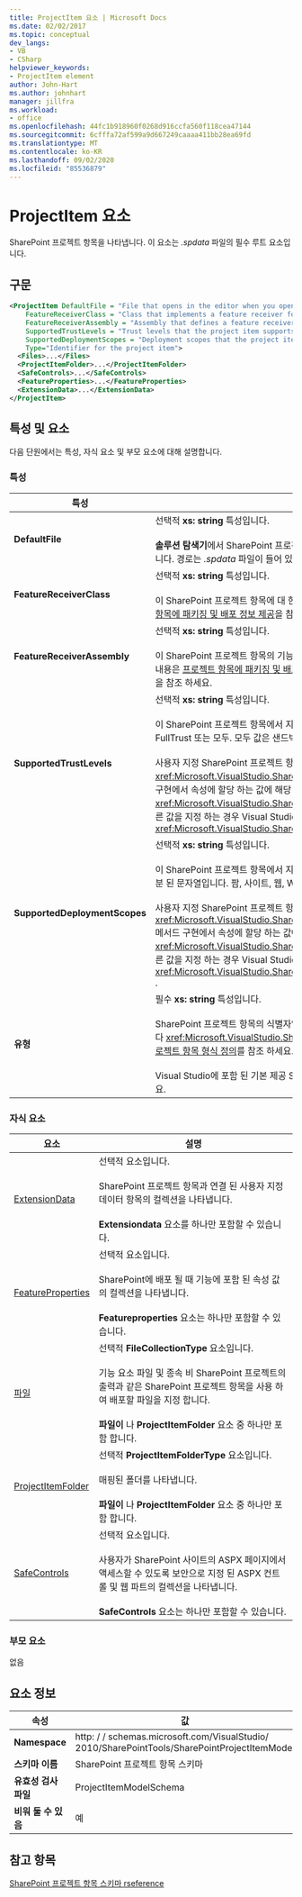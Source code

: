 ```yaml
---
title: ProjectItem 요소 | Microsoft Docs
ms.date: 02/02/2017
ms.topic: conceptual
dev_langs:
- VB
- CSharp
helpviewer_keywords:
- ProjectItem element
author: John-Hart
ms.author: johnhart
manager: jillfra
ms.workload:
- office
ms.openlocfilehash: 44fc1b918960f0268d916ccfa560f118cea47144
ms.sourcegitcommit: 6cfffa72af599a9d667249caaaa411bb28ea69fd
ms.translationtype: MT
ms.contentlocale: ko-KR
ms.lasthandoff: 09/02/2020
ms.locfileid: "85536879"
---
```

# <a name="projectitem-element"></a>ProjectItem 요소
  SharePoint 프로젝트 항목을 나타냅니다. 이 요소는 *.spdata* 파일의 필수 루트 요소입니다.

## <a name="syntax"></a>구문

```xml
<ProjectItem DefaultFile = "File that opens in the editor when you open the project item"
    FeatureReceiverClass = "Class that implements a feature receiver for the project item"
    FeatureReceiverAssembly = "Assembly that defines a feature receiver for the project item"
    SupportedTrustLevels = "Trust levels that the project item supports"
    SupportedDeploymentScopes = "Deployment scopes that the project item supports"
    Type="Identifier for the project item">
  <Files>...</Files>
  <ProjectItemFolder>...</ProjectItemFolder>
  <SafeControls>...</SafeControls>
  <FeatureProperties>...</FeatureProperties>
  <ExtensionData>...</ExtensionData>
</ProjectItem>
```

## <a name="attributes-and-elements"></a>특성 및 요소
 다음 단원에서는 특성, 자식 요소 및 부모 요소에 대해 설명합니다.

### <a name="attributes"></a>특성

|특성|설명|
|---------------|-----------------|
|**DefaultFile**|선택적 **xs: string** 특성입니다.<br /><br /> **솔루션 탐색기**에서 SharePoint 프로젝트 항목을 열 때 Visual Studio 편집기에서 열리는 파일의 상대 경로 (파일 이름 포함)입니다. 경로는 *.spdata* 파일이 들어 있는 폴더의 상대 경로입니다.|
|**FeatureReceiverClass**|선택적 **xs: string** 특성입니다.<br /><br /> 이 SharePoint 프로젝트 항목에 대 한 기능 수신기 클래스의 정규화 된 이름입니다. 기능 수신기에 대 한 자세한 내용은 [프로젝트 항목에 패키징 및 배포 정보 제공](../sharepoint/providing-packaging-and-deployment-information-in-project-items.md)을 참조 하세요.|
|**FeatureReceiverAssembly**|선택적 **xs: string** 특성입니다.<br /><br /> 이 SharePoint 프로젝트 항목의 기능 수신기를 정의 하는 어셈블리의 정규화 된 이름을 지정 합니다. 기능 수신기에 대 한 자세한 내용은 [프로젝트 항목에 패키징 및 배포 정보 제공](../sharepoint/providing-packaging-and-deployment-information-in-project-items.md)을 참조 하세요. 정규화 된 어셈블리 이름에 대 한 자세한 내용은 [어셈블리 이름](/dotnet/framework/app-domains/assembly-names)을 참조 하세요.|
|**SupportedTrustLevels**|선택적 **xs: string** 특성입니다.<br /><br /> 이 SharePoint 프로젝트 항목에서 지 원하는 신뢰 수준을 지정 합니다. 이 값은 다음 문자열 중 하나일 수 있습니다. Sandbox, FullTrust 또는 모두. 모두 값은 샌드박스가 적용 되 고 FullTrust를 모두 지정 합니다.<br /><br /> 사용자 지정 SharePoint 프로젝트 항목 형식에서이 특성의 값은 <xref:Microsoft.VisualStudio.SharePoint.ISharePointProjectItemTypeDefinition.SupportedTrustLevels%2A> 메서드 구현에서 속성에 할당 하는 값에 해당 합니다 <xref:Microsoft.VisualStudio.SharePoint.ISharePointProjectItemTypeProvider.InitializeType%2A> . 이 특성에 대해 다른 값을 지정 하는 경우 Visual Studio는 속성에서 지정 하는 것과 동일한 신뢰 수준을 지정 하도록 값을 덮어씁니다 <xref:Microsoft.VisualStudio.SharePoint.ISharePointProjectItemTypeDefinition.SupportedTrustLevels%2A> .|
|**SupportedDeploymentScopes**|선택적 **xs: string** 특성입니다.<br /><br /> 이 SharePoint 프로젝트 항목에서 지 원하는 배포 범위를 지정 합니다. 이 값은 다음 문자열 중 하나 이상으로 구성 된 쉼표로 구분 된 문자열입니다. 팜, 사이트, 웹, WebApplication 또는 패키지 예: `Web, Site`<br /><br /> 사용자 지정 SharePoint 프로젝트 항목 형식에서이 특성의 값은 <xref:Microsoft.VisualStudio.SharePoint.ISharePointProjectItemTypeDefinition.SupportedDeploymentScopes%2A> 메서드 구현에서 속성에 할당 하는 값에 해당 합니다 <xref:Microsoft.VisualStudio.SharePoint.ISharePointProjectItemTypeProvider.InitializeType%2A> . 이 특성에 대해 다른 값을 지정 하는 경우 Visual Studio는 속성에서 지정 하는 것과 동일한 신뢰 수준을 지정 하도록 값을 덮어씁니다 <xref:Microsoft.VisualStudio.SharePoint.ISharePointProjectItemTypeDefinition.SupportedDeploymentScopes%2A> .|
|**유형**|필수 **xs: string** 특성입니다.<br /><br /> SharePoint 프로젝트 항목의 식별자입니다. 사용자 지정 SharePoint 프로젝트 항목 형식에서 식별자는에 전달 하는 문자열입니다 <xref:Microsoft.VisualStudio.SharePoint.SharePointProjectItemTypeAttribute> . 자세한 내용은 [방법: SharePoint 프로젝트 항목 형식 정의](../sharepoint/how-to-define-a-sharepoint-project-item-type.md)를 참조 하세요.<br /><br /> Visual Studio에 포함 된 기본 제공 SharePoint 프로젝트 항목의 식별자 목록은 [SharePoint 프로젝트 항목 확장](../sharepoint/extending-sharepoint-project-items.md)을 참조 하세요.|

### <a name="child-elements"></a>자식 요소

|요소|설명|
|-------------|-----------------|
|[ExtensionData](../sharepoint/extensiondata-element.md)|선택적 요소입니다.<br /><br /> SharePoint 프로젝트 항목과 연결 된 사용자 지정 데이터 항목의 컬렉션을 나타냅니다.<br /><br /> **Extensiondata** 요소를 하나만 포함할 수 있습니다.|
|[FeatureProperties](../sharepoint/featureproperties-element.md)|선택적 요소입니다.<br /><br /> SharePoint에 배포 될 때 기능에 포함 된 속성 값의 컬렉션을 나타냅니다.<br /><br /> **Featureproperties** 요소는 하나만 포함할 수 있습니다.|
|[파일](../sharepoint/files-element.md)|선택적 **FileCollectionType** 요소입니다.<br /><br /> 기능 요소 파일 및 종속 비 SharePoint 프로젝트의 출력과 같은 SharePoint 프로젝트 항목을 사용 하 여 배포할 파일을 지정 합니다.<br /><br /> **파일이** 나 **ProjectItemFolder** 요소 중 하나만 포함 합니다.|
|[ProjectItemFolder](../sharepoint/projectitemfolder-element.md)|선택적 **ProjectItemFolderType** 요소입니다.<br /><br /> 매핑된 폴더를 나타냅니다.<br /><br /> **파일이** 나 **ProjectItemFolder** 요소 중 하나만 포함 합니다.|
|[SafeControls](../sharepoint/safecontrols-element.md)|선택적 요소입니다.<br /><br /> 사용자가 SharePoint 사이트의 ASPX 페이지에서 액세스할 수 있도록 보안으로 지정 된 ASPX 컨트롤 및 웹 파트의 컬렉션을 나타냅니다.<br /><br /> **SafeControls** 요소는 하나만 포함할 수 있습니다.|

### <a name="parent-elements"></a>부모 요소
 없음

## <a name="element-information"></a>요소 정보

|속성|값|
|-|-|
|**Namespace**|http: \/ \/ schemas.microsoft.com/VisualStudio/<br>2010/SharePointTools/SharePointProjectItemModel|
|**스키마 이름**|SharePoint 프로젝트 항목 스키마|
|**유효성 검사 파일**|ProjectItemModelSchema|
|**비워 둘 수 있음**|예|

## <a name="see-also"></a>참고 항목
[SharePoint 프로젝트 항목 스키마 rseference](../sharepoint/sharepoint-project-item-schema-reference.md)
